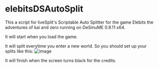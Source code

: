 # elebitsDSAutoSplit
This a script for liveSplit's Scriptable Auto Splitter for the game Elebits the adventures of kai and zero running on DeSmuME 0.9.11 x64.

It will start when you load the game.

It will split everytime you enter a new world. So you should set up your splits like this:
![image](https://github.com/Ram-Sl/elebitsDSAutoSplit/assets/89742923/bcd80e18-613e-4458-8216-5f170cc19cef)


It will finish when the screen turns black for the credits.
